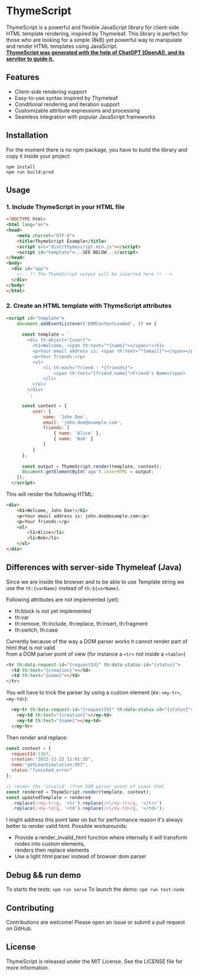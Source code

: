 # ThymeScript 

ThymeScript is a powerful and flexible JavaScript library for client-side HTML template rendering, inspired by Thymeleaf. 
This library is perfect for those who are looking for a simple (8kB) yet powerful way to manipulate and render HTML templates using JavaScript.  
<ins>**ThymeScript was generated with the help of ChatGPT (OpenAI), and its servitor to guide it.**<ins>

## Features

- Client-side rendering support
- Easy-to-use syntax inspired by Thymeleaf
- Conditional rendering and iteration support
- Customizable attribute expressions and processing
- Seamless integration with popular JavaScript frameworks

## Installation

For the moment there is no npm package, you have to build the library and copy it inside your project:  

```
npm install
npm run build:prod
```

## Usage  

### 1. Include ThymeScript in your HTML file

``` html
<!DOCTYPE html>
<html lang="en">
<head>
    <meta charset="UTF-8">
    <title>ThymeScript Example</title>
    <script src="dist/thymescript.min.js"></script>
    <script id="template">...SEE BELOW...</script>
</head>
<body>
  <div id="app">
    <!-- !! The ThymeScript output will be inserted here !! -->
  </div>
</body>
</html>
```

### 2. Create an HTML template with ThymeScript attributes

``` html
<script id="template">
    document.addEventListener('DOMContentLoaded', () => {
      
      const template = `
        <div th:object="{user}">
          <h1>Welcome, <span th:text="*{name}"></span>!</h1>
          <p>Your email address is: <span th:text="*{email}"></span></p>
          <p>Your friends:</p>
          <ul>
              <li th:each="friend : *{friends}">
                  <span th:text="{friend.name}">Friend's Name</span>
              </li>
          </ul>
        </div>
        `;

      const context = {
          user: {
              name: 'John Doe',
              email: 'john.doe@example.com',
              friends: [
                  { name: 'Alice' },
                  { name: 'Bob' }
              ]
          }
      };
      
      const output = ThymeScript.render(template, context);
      document.getElementById('app').innerHTML = output;
    });
  </script>
```

This will render the following HTML:  

``` html
<div>
    <h1>Welcome, John Doe!</h1>
    <p>Your email address is: john.doe@example.com</p>
    <p>Your friends:</p>
    <ul>
        <li>Alice</li>
        <li>Bob</li>
    </ul>
</div>
```

## Differences with server-side Thymeleaf (Java)  

Since we are inside the browser and to be able to use Template string we use the `th:{varName}` instead of `th:${varName}`.

Following attributes are not implemented (yet):  

- th:block is not yet implemented 
- th:var
- th:remove, th:include, th:replace, th:insert, th:fragment
- th:switch, th:case

Currently because of the way a DOM parser works it cannot render part of html that is not valid  
from a DOM parser point of view (for instance a `<tr>` not inside a `<table>`)

``` html
<tr th:data-request-id="{requestId}" th:data-status-id="{status}">
  <td th:text="{creation}"></td>
  <td th:text="{name}"></td>
</tr>
```
You will have to trick the parser by using a custom element (ex: `<my-tr>`, `<my-td>`):  

``` html
  <my-tr th:data-request-id="{requestId}" th:data-status-id="{status}">
    <my-td th:text="{creation}"></my-td>
    <my-td th:text="{name}"></my-td>
  </my-tr>
```

Then render and replace:  

``` javascript
const context = {
  requestId:1367,
  creation:"2022-11-23 11:01:35",
  name:"getLoanSimulation:957",
  status:"finished_error"
};

// render the 'invalid' (from DOM parser point of view) html
const rendered = ThymeScript.render(template, context);
const updatedTemplate = rendered
  .replace(/<my-tr/g, '<tr').replace(/<\/my-tr>/g, '</tr>')
  .replace(/<my-td/g, '<td').replace(/<\/my-td>/g, '</td>');

```

I might address this point later on but for performance reason it's always better to render valid html.
Possible workarounds:

- Provide a render_invalid_html function where internally it will transform nodes into custom elements,  
renders then replace elements
- Use a light html parser instead of browser dom parser  

## Debug && run demo  

To starts the tests: `npm run serve`
To launch the demo: `npm run test:node`

## Contributing

Contributions are welcome! Please open an issue or submit a pull request on GitHub.

## License  

ThymeScript is released under the MIT License. See the LICENSE file for more information.




